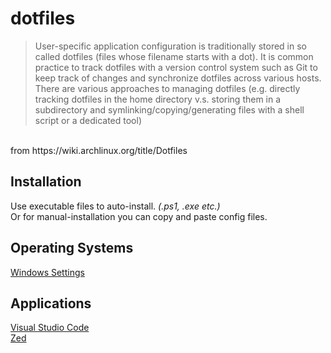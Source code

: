 # dotfiles  
> User-specific application configuration is traditionally stored in so called dotfiles (files whose filename starts with a dot). It is common practice to track dotfiles with a version control system such as Git to keep track of changes and synchronize dotfiles across various hosts. There are various approaches to managing dotfiles (e.g. directly tracking dotfiles in the home directory v.s. storing them in a subdirectory and symlinking/copying/generating files with a shell script or a dedicated tool)
<br>
from https://wiki.archlinux.org/title/Dotfiles

## Installation
Use executable files to auto-install. *(.ps1, .exe etc.)*  
Or for manual-installation you can copy and paste config files.

## Operating Systems
[Windows Settings](windows/)  

## Applications
[Visual Studio Code](.vscode/)  
[Zed](zed/)
